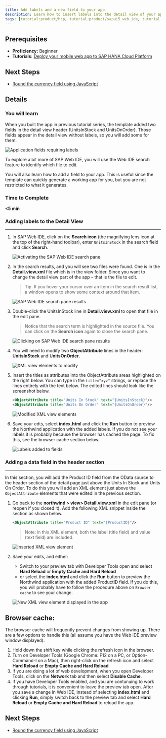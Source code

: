 ```yaml
---
title: Add labels and a new field to your app
description: Learn how to insert labels into the detail view of your app and add additional fields.
tags: [tutorial:product/hcp, tutorial:product/sapui5_web_ide, tutorial:product/mobile, tutorial:interest/gettingstarted, tutorial:product/sap_ui5]
---
```


## Prerequisites
 - **Proficiency:** Beginner
 - **Tutorials:** [Deploy your mobile web app to SAP HANA Cloud Platform](http://go.sap.com/developer/tutorials/hcp-deploy-mobile-web-app.html)

## Next Steps
 - [Round the currency field using JavaScript](http://go.sap.com/developer/tutorials/hcp-webide-round-currency.html)

## Details

### You will learn
When you built the app in previous tutorial series, the template added two fields in the detail view header (UnitsInStock and UnitsOnOrder). Those fields appear in the detail view without labels, so you will add some for them.

 ![Application fields requiring labels](https://raw.githubusercontent.com/SAPDocuments/Tutorials/master/tutorials/hcp-webide-add-labels-field/mob2-1_0.png)

To explore a bit more of SAP Web IDE, you will use the Web IDE search feature to identify which file to edit.

You will also learn how to add a field to your app. This is useful since the template can quickly generate a working app for you, but you are not restricted to what it generates.

### Time to Complete
**<5 min**

### Adding labels to the Detail View

---

1. In SAP Web IDE, click on the **Search icon** (the magnifying lens icon at the top of the right-hand toolbar), enter `UnitsInStock` in the search field and click **Search**.

    ![Activating the SAP Web IDE search pane](https://raw.githubusercontent.com/SAPDocuments/Tutorials/master/tutorials/hcp-webide-add-labels-field/mob2-1_label_1.png)

2. In the search results, and you will see two files were found. One is in the **Detail.view.xml** file which is in the view folder. Since you want to change the detail view part of the app – that is the file to edit.

    >Tip: If you hover your cursor over an item in the search result list, a window opens to show some context around that item.

    ![SAP Web IDE search pane results](https://raw.githubusercontent.com/SAPDocuments/Tutorials/master/tutorials/hcp-webide-add-labels-field/mob2-1_label_2.png)


3. Double-click the UnitsInStock line in **Detail.view.xml** to open that file in the edit pane.

    >Notice that the search term is highlighted in the source file. You can click on the **Search icon** again to close the search pane.

    ![Clicking on SAP Web IDE search pane results](https://raw.githubusercontent.com/SAPDocuments/Tutorials/master/tutorials/hcp-webide-add-labels-field/mob2-1_label_3.png)

4. You will need to modify two **ObjectAttribute** lines in the header: **UnitsInStock** and **UnitsOnOrder**.

    ![XML view elements to modify](https://raw.githubusercontent.com/SAPDocuments/Tutorials/master/tutorials/hcp-webide-add-labels-field/mob2-1_label_4.png)

5. Insert the titles as attributes into the ObjectAttribute areas highlighted on the right below. You can type in the `title="xyz"` strings, or replace the lines entirely with the text below. The edited lines should look like the screenshot below.

    ```xml
    <ObjectAttribute title="Units In Stock" text="{UnitsInStock}"/>
    <ObjectAttribute title="Units On Order" text="{UnitsOnOrder}"/>
    ```
    ![Modified XML view elements](https://raw.githubusercontent.com/SAPDocuments/Tutorials/master/tutorials/hcp-webide-add-labels-field/mob2-1_label_5.png)

6. Save your edts, select **index.html** and click the **Run** button to preview the Northwind application with the added labels. If you do not see your labels it is probably because the browser has cached the page. To fix this, see the browser cache section below.

    ![Labels added to fields](https://raw.githubusercontent.com/SAPDocuments/Tutorials/master/tutorials/hcp-webide-add-labels-field/mob2-1_label_6.png)


### Adding a data field in the header section

---

In this section, you will add the Product ID field from the OData source to the header section of the detail page just above the Units In Stock and Units On Order. To do this you will add an XML element just above the `ObjectAttribute` elements that were edited in the previous section.

1. Go back to the **northwind > view> Detail.view.xml** in the edit pane (or reopen if you closed it). Add the following XML snippet inside the section as shown below.

    ```xml
    <ObjectAttribute title="Product ID" text="{ProductID}"/>
    ```

    >Note: in this XML element, both the label (title field) and value (text field) are included.

    ![Inserted XML view element](https://raw.githubusercontent.com/SAPDocuments/Tutorials/master/tutorials/hcp-webide-add-labels-field/mob2-1_field_1.png)

2. Save your edits, and either:

    - Switch to your preview tab with Developer Tools open and select **Hard Reload** or **Empty Cache and Hard Reload**  
    - or select the **index.html** and click the **Run** button to preview the Northwind application with the added ProductID field. If you do this, you will probably have to follow the procedure above on `Browser cache` to see your change.

    ![New XML view element displayed in the app](https://raw.githubusercontent.com/SAPDocuments/Tutorials/master/tutorials/hcp-webide-add-labels-field/mob2-1_field_2.png)


## Browser cache:
The browser cache will frequently prevent changes from showing up. There are a few options to handle this (all assume you have the Web IDE preview window displayed):

1. Hold down the shift key while clicking the refresh icon in the browser.
2. Turn on Developer Tools (Google Chrome: F12 on a PC, or Option-Command-I on a Mac), then right-click on the refresh icon and select **Hard Reload** or **Empty Cache and Hard Reload**
3. If you are doing a lot of web development, when you open Developer Tools, click on the **Network** tab and then select **Disable Cache**.
4. If you have Developer Tools enabled, and you are contunuing to work through tutorials, it is convenient to leave the preview tab open. After you save a change in Web IDE, instead of selecting **index.html** and clicking **Run**, simply switch back to the preview tab and select **Hard Reload** or **Empty Cache and Hard Reload** to reload the app.


## Next Steps
 - [Round the currency field using JavaScript](http://go.sap.com/developer/tutorials/hcp-webide-round-currency.html)
